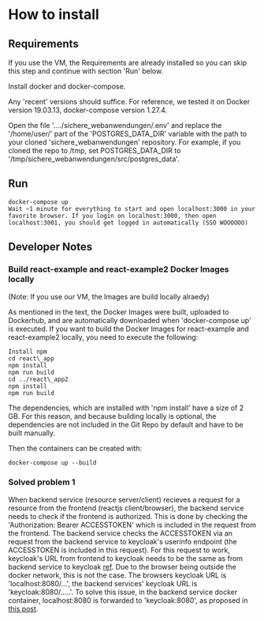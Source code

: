 # How to install

## Requirements

If you use the VM, the Requirements are already installed so you can skip this step and continue with section 'Run' below.

Install docker and docker-compose.

Any 'recent' versions should suffice. For reference, we tested it on Docker version 19.03.13, docker-compose version 1.27.4.

Open the file '..../sichere_webanwendungen/.env' and replace the '/home/user/' part of the 'POSTGRES_DATA_DIR' variable with the path to your cloned 'sichere_webanwendungen' repository. For example, if you cloned the repo to /tmp, set POSTGRES_DATA_DIR to '/tmp/sichere_webanwendungen/src/postgres_data'.

## Run

```console
docker-compose up
Wait ~1 minute for everything to start and open localhost:3000 in your favorite browser. If you login on localhost:3000, then open localhost:3001, you should get logged in automatically (SSO WOOOOOO)
```

## Developer Notes

### Build react-example and react-example2 Docker Images locally

(Note: If you use our VM, the Images are build locally alraedy)

As mentioned in the text, the Docker Images were built, uploaded to Dockerhub, and are automatically downloaded when 'docker-compose up' is executed. If you want to build the Docker Images for react-example and react-example2 locally, you need to execute the following:
~~~console
Install npm
cd react\_app
npm install
npm run build
cd ../react\_app2
npm install
npm run build
~~~

The dependencies, which are installed with 'npm install' have a size of 2 GB. For this reason, and because building locally is optional, the dependencies are not included in the Git Repo by default and have to be built manually.

Then the containers can be created with:
```console
docker-compose up --build
```

### Solved problem 1

When backend service (resource server/client) recieves a request for a resource from the frontend (reactjs client/browser), the backend service needs to check if the frontend is authorized. This is done by checking the 'Authorization: Bearer ACCESSTOKEN' which is included in the request from the frontend. The backend service checks the ACCESSTOKEN via an request from the backend service to keycloak's userinfo endpoint (the ACCESSTOKEN is included in this request). For this request to work, keycloak's URL from frontend to keycloak needs to be the same as from backend service to keycloak [ref](https://stackoverflow.com/questions/59242073/keycloak-adapter-failed-to-verify-token-when-deploy-springboot-webapp-to-docker). Due to the browser being outside the docker network, this is not the case. The browsers keycloak URL is 'localhost:8080/...', the backend services' keycloak URL is 'keycloak:8080/.....'. To solve this issue, in the backend service docker container, localhost:8080 is forwarded to 'keycloak:8080', as proposed in [this post](https://unix.stackexchange.com/questions/182421/forwarding-a-localhostport-to-an-externalipnewport).
